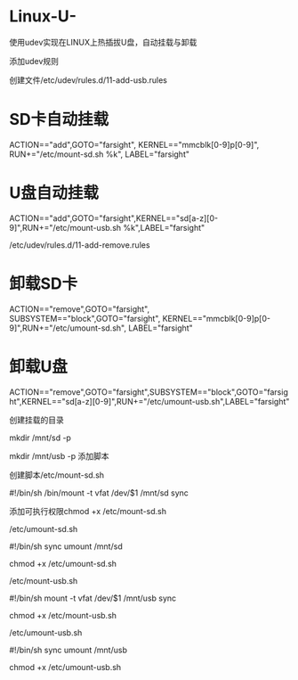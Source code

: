# Linux-U-
使用udev实现在LINUX上热插拔U盘，自动挂载与卸载

添加udev规则

创建文件/etc/udev/rules.d/11-add-usb.rules

# SD卡自动挂载
ACTION=="add",GOTO="farsight", KERNEL=="mmcblk[0-9]p[0-9]", RUN+="/etc/mount-sd.sh %k", LABEL="farsight"

# U盘自动挂载
ACTION=="add",GOTO="farsight",KERNEL=="sd[a-z][0-9]",RUN+="/etc/mount-usb.sh %k",LABEL="farsight"

/etc/udev/rules.d/11-add-remove.rules

# 卸载SD卡
ACTION=="remove",GOTO="farsight", SUBSYSTEM=="block",GOTO="farsight", KERNEL=="mmcblk[0-9]p[0-9]",RUN+="/etc/umount-sd.sh", LABEL="farsight"

# 卸载U盘
ACTION=="remove",GOTO="farsight",SUBSYSTEM=="block",GOTO="farsight",KERNEL=="sd[a-z][0-9]",RUN+="/etc/umount-usb.sh",LABEL="farsight"

创建挂载的目录

mkdir /mnt/sd -p

mkdir /mnt/usb -p
添加脚本

创建脚本/etc/mount-sd.sh

#!/bin/sh
/bin/mount -t vfat /dev/$1 /mnt/sd
sync

添加可执行权限chmod +x /etc/mount-sd.sh

/etc/umount-sd.sh

#!/bin/sh
sync
umount /mnt/sd

chmod +x /etc/umount-sd.sh

/etc/mount-usb.sh

#!/bin/sh
mount  -t vfat /dev/$1 /mnt/usb
sync

chmod +x /etc/mount-usb.sh

/etc/umount-usb.sh

#!/bin/sh
sync
umount /mnt/usb

chmod +x /etc/umount-usb.sh
